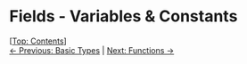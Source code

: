 # Fields - Variables & Constants #

\[[Top: Contents](./index.md)\]  
[← Previous: Basic Types](./basic-types.md) | [Next: Functions →](./functions.md)
